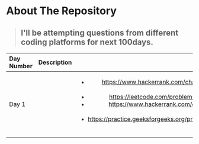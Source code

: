 <!-- ABOUT THE REPOSITORY -->
# About The Repository
> ## I'll be attempting questions from different coding platforms for next 100days.

  
  
| Day Number  | Description | Link To Questions     |
| :---        |    :----:   |          ---: |
|   Day 1   |        | <ul><li>https://www.hackerrank.com/challenges/inherited-code/problem</li><li>https://leetcode.com/problems/pascals-triangle/ </li><li>https://www.hackerrank.com/challenges/vector-sort/problem</li><li>https://practice.geeksforgeeks.org/problems/maximum-money2855/1</li></ul> |  
